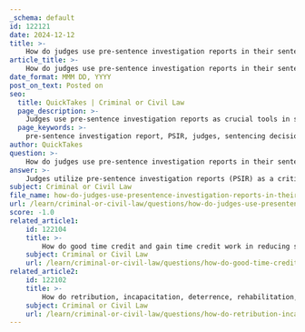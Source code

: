 ```yaml
---
_schema: default
id: 122121
date: 2024-12-12
title: >-
    How do judges use pre-sentence investigation reports in their sentencing decisions?
article_title: >-
    How do judges use pre-sentence investigation reports in their sentencing decisions?
date_format: MMM DD, YYYY
post_on_text: Posted on
seo:
  title: QuickTakes | Criminal or Civil Law
  page_description: >-
    Judges use pre-sentence investigation reports as crucial tools in sentencing decisions, providing comprehensive insights into defendants' backgrounds and contexts of their offenses.
  page_keywords: >-
    pre-sentence investigation report, PSIR, judges, sentencing decisions, defendant background, criminal justice, rehabilitation, mitigating circumstances, victim impact statement, judicial discretion, sentencing process
author: QuickTakes
question: >-
    How do judges use pre-sentence investigation reports in their sentencing decisions?
answer: >-
    Judges utilize pre-sentence investigation reports (PSIR) as a critical tool in their sentencing decisions. These reports are comprehensive documents prepared by probation officers after a defendant has been found guilty, either through a plea or trial, but before the actual sentencing takes place. The PSIR process involves a meticulous investigation into the defendant's background, behavior, and the specifics of the offense.\n\nThe primary purpose of the PSIR is to provide judges with a holistic view of the defendant, which is essential for making informed and fair sentencing decisions. The report typically includes detailed information about the defendant's personal history, prior criminal record, financial condition, and any circumstances that may have influenced their behavior. It may also contain victim impact statements and assessments of the psychological and social implications of the offense.\n\nJudges rely on the PSIR to understand not only the nature of the crime but also the context surrounding the defendant's actions. This comprehensive background allows judges to consider factors that may warrant leniency or necessitate a harsher sentence. For instance, the report can highlight mitigating circumstances, such as mental health issues or a lack of prior criminal history, which may influence the judge to impose a lighter sentence or recommend rehabilitation programs.\n\nMoreover, the PSIR serves as a guide for the judge in determining the appropriate type of sentence, whether it be incarceration, probation, or alternative sanctions. It also plays a role in ensuring that the sentence aligns with the goals of sentencing, such as deterrence, rehabilitation, and public safety.\n\nIn summary, pre-sentence investigation reports are vital in the sentencing process, providing judges with the necessary information to make just and equitable decisions that consider both the offense and the offender's individual circumstances.
subject: Criminal or Civil Law
file_name: how-do-judges-use-presentence-investigation-reports-in-their-sentencing-decisions.md
url: /learn/criminal-or-civil-law/questions/how-do-judges-use-presentence-investigation-reports-in-their-sentencing-decisions
score: -1.0
related_article1:
    id: 122104
    title: >-
        How do good time credit and gain time credit work in reducing sentences?
    subject: Criminal or Civil Law
    url: /learn/criminal-or-civil-law/questions/how-do-good-time-credit-and-gain-time-credit-work-in-reducing-sentences
related_article2:
    id: 122102
    title: >-
        How do retribution, incapacitation, deterrence, rehabilitation, and restoration differ as goals of sentencing?
    subject: Criminal or Civil Law
    url: /learn/criminal-or-civil-law/questions/how-do-retribution-incapacitation-deterrence-rehabilitation-and-restoration-differ-as-goals-of-sentencing
---
```


&nbsp;